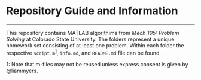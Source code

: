 # Repository Guide and Information
---
This repository contains MATLAB algorithims from *Mech 105: Problem Solving* at Colorado State University. The folders represent a unique homework set consisting of at least one problem. Within each folder the respective `script.m`<sup>[1](#footnoteUno)</sup>, `info.md`, and `README.md` file can be found.



<a name = "footnoteUno">1</a>: Note that m-files may not be reused unless express consent is given by @liammyers.  
